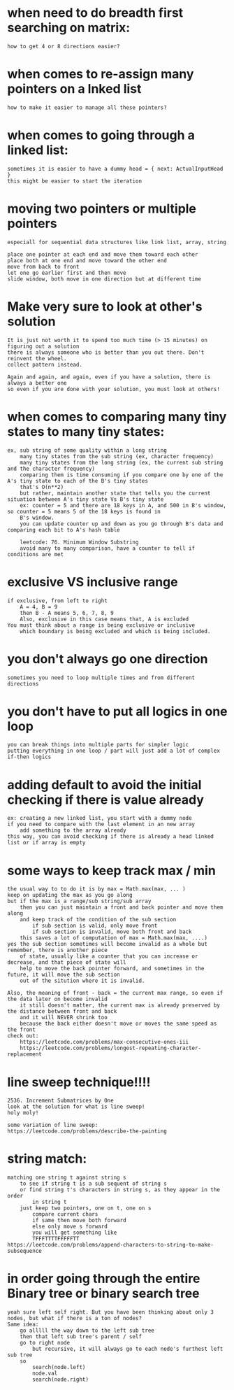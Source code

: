 # when need to do breadth first searching on matrix:
    how to get 4 or 8 directions easier?

# when comes to re-assign many pointers on a lnked list
    how to make it easier to manage all these pointers?

# when comes to going through a linked list:
    sometimes it is easier to have a dummy head = { next: ActualInputHead }
    this might be easier to start the iteration

# moving two pointers or multiple pointers
    especiall for sequential data structures like link list, array, string

    place one pointer at each end and move them toward each other
    place both at one end and move toward the other end
    move from back to front
    let one go earlier first and then move
    slide window, both move in one direction but at different time

# Make very sure to look at other's solution
    It is just not worth it to spend too much time (> 15 minutes) on figuring out a solution
    there is always someone who is better than you out there. Don't reinvent the wheel.
    collect pattern instead.

    Again and again, and again, even if you have a solution, there is always a better one
    so even if you are done with your solution, you must look at others!

# when comes to comparing many tiny states to many tiny states:
    ex, sub string of some quality within a long string
        many tiny states from the sub string (ex, character frequency)
        many tiny states from the long string (ex, the current sub string and the character frequency)
        comparing them is time consuming if you compare one by one of the A's tiny state to each of the B's tiny states
        that's O(n**2)
        but rather, maintain another state that tells you the current situation between A's tiny state Vs B's tiny state
        ex: counter = 5 and there are 18 keys in A, and 500 in B's window, so counter = 5 means 5 of the 18 keys is found in
        B's window.
        you can update counter up and down as you go through B's data and comparing each bit to A's hash table

        leetcode: 76. Minimum Window Substring
        avoid many to many comparison, have a counter to tell if conditions are met

# exclusive VS inclusive range
    if exclusive, from left to right
        A = 4, B = 9
        then B - A means 5, 6, 7, 8, 9
        Also, exclusive in this case means that, A is excluded
    You must think about a range is being exclusive or inclusive
        which boundary is being excluded and which is being included.


# you don't always go one direction
    sometimes you need to loop multiple times and from different directions

# you don't have to put all logics in one loop
    you can break things into multiple parts for simpler logic
    putting everything in one loop / part will just add a lot of complex if-then logics

# adding default to avoid the initial checking if there is value already
    ex: creating a new linked list, you start with a dummy node
    if you need to compare with the last element in an new array
        add something to the array already
    this way, you can avoid checking if there is already a head linked list or if array is empty


# some ways to keep track max / min
    the usual way to to do it is by max = Math.max(max, ... )
    keep on updating the max as you go along
    but if the max is a range/sub string/sub array
        then you can just maintain a front and back pointer and move them along
        and keep track of the condition of the sub section
            if sub section is valid, only move front
            if sub section is invalid, move both front and back
        this saves a lot of computation of max = Math.max(max, ....)
    yes the sub section sometimes will become invalid as a whole but remember, there is another piece
        of state, usually like a counter that you can increase or decrease, and that piece of state will
        help to move the back pointer forward, and sometimes in the future, it will move the sub section
        out of the sitution where it is invalid.

    Also, the meaning of front - back = the current max range, so even if the data later on become invalid
        it still doesn't matter, the current max is already preserved by the distance between front and back
        and it will NEVER shrink too
        because the back either doesn't move or moves the same speed as the front
    check out:
        https://leetcode.com/problems/max-consecutive-ones-iii
        https://leetcode.com/problems/longest-repeating-character-replacement


# line sweep technique!!!!
    2536. Increment Submatrices by One
    look at the solution for what is line sweep!
    holy moly!

    some variation of line sweep:
    https://leetcode.com/problems/describe-the-painting

# string match:
    matching one string t against string s
        to see if string t is a sub sequent of string s
        or find string t's characters in string s, as they appear in the order
            in string t
        just keep two pointers, one on t, one on s
            compare current chars
            if same then move both forward
            else only move s forward
            you will get something like
            TFFFTTTTFFFFFTT
    https://leetcode.com/problems/append-characters-to-string-to-make-subsequence

# in order going through the entire Binary tree or binary search tree
    yeah sure left self right. But you have been thinking about only 3 nodes, but what if there is a ton of nodes?
    Same idea:
        go alllll the way down to the left sub tree
        then that left sub tree's parent / self
        go to right node
            but recursive, it will always go to each node's furthest left sub tree
        so
            search(node.left)
            node.val
            search(node.right)